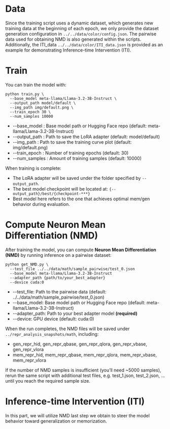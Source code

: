 # Data
Since the training script uses a dynamic dataset, which generates new training data at the beginning of each epoch, we only provide the dataset generation configuration in `../../data/color/config.json`. The pairwise data used for obtaining NMD is also generated within the scripts. Additionally, the ITI_data `../../data/color/ITI_data.json` is provided as an example for demonstrating Inference-time Intervention (ITI).

# Train
You can train the model with:
```
python train.py \
  --base_model meta-llama/Llama-3.2-3B-Instruct \
  --output_path model/default \
  --img_path img/default.png \
  --train_epoch 30 \
  --num_samples 10000
```
* --base_model : Base model path or Hugging Face repo (default: meta-llama/Llama-3.2-3B-Instruct)
*	--output_path  : Path to save the LoRA adapter (default: model/default)
* --img_path  : Path to save the training curve plot (default: img/default.png)
* --train_epoch  : Number of training epochs (default: 30)
* --num_samples  : Amount of training samples (default: 10000)

When training is complete:
* The LoRA adapter will be saved under the folder specified by `--output_path`.
* The best model checkpoint will be located at: `{--output_path}/best/{checkpoint-***}`
* Best model here refers to the one that achieves optimal mem/gen behavior during evaluation.

# Compute Neuron Mean Differentiation (NMD)
After training the model, you can compute **Neuron Mean Differentiation (NMD)** by running inference on a pairwise dataset:
```
python get_NMD.py \
  --test_file ../../data/math/sample_pairwise/test_0.json
  --base_model meta-llama/Llama-3.2-3B-Instruct
  --adapter_path {path/to/your_best_adapter}
  --device cuda:0
```
* --test_file: Path to the pairwise data (default: ../../data/math/sample_pairwise/test_0.json)
* --base_model: Base model path or Hugging Face repo (default: meta-llama/Llama-3.2-3B-Instruct)
* --adapter_path: Path to your best adapter model **(required)**
* --device: GPU device (default: cuda:0)

When the run completes, the NMD files will be saved under `../repr_analysis_snapshots/math`, including:
* gen_repr_hid, gen_repr_qbase, gen_repr_qlora, gen_repr_vbase, gen_repr_vlora
* mem_repr_hid, mem_repr_qbase, mem_repr_qlora, mem_repr_vbase, mem_repr_vlora

If the number of NMD samples is insufficient (you’ll need ~5000 samples), rerun the same script with additional test files, e.g. test_1.json, test_2.json, … until you reach the required sample size.

#  Inference-time Intervention (ITI)
In this part, we will utilize NMD last step we obtain to steer the model behavior toward generalization or memorization.